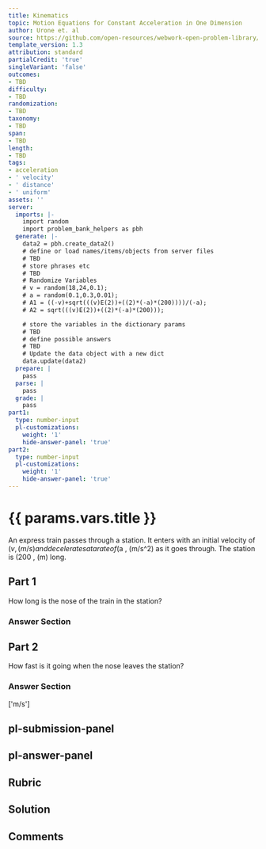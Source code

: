 ```yaml
---
title: Kinematics
topic: Motion Equations for Constant Acceleration in One Dimension
author: Urone et. al
source: https://github.com/open-resources/webwork-open-problem-library/tree/master/Contrib/BrockPhysics/College_Physics_Urone/2.Kinematics/NU_U17-2-05-017.pg
template_version: 1.3
attribution: standard
partialCredit: 'true'
singleVariant: 'false'
outcomes:
- TBD
difficulty:
- TBD
randomization:
- TBD
taxonomy:
- TBD
span:
- TBD
length:
- TBD
tags:
- acceleration
- ' velocity'
- ' distance'
- ' uniform'
assets: ''
server:
  imports: |-
    import random
    import problem_bank_helpers as pbh
  generate: |-
    data2 = pbh.create_data2()
    # define or load names/items/objects from server files
    # TBD
    # store phrases etc
    # TBD
    # Randomize Variables
    # v = random(18,24,0.1);
    # a = random(0.1,0.3,0.01);
    # A1 = ((-v)+sqrt(((v)E(2))+((2)*(-a)*(200))))/(-a);
    # A2 = sqrt(((v)E(2))+((2)*(-a)*(200)));

    # store the variables in the dictionary params
    # TBD
    # define possible answers
    # TBD
    # Update the data object with a new dict
    data.update(data2)
  prepare: |
    pass
  parse: |
    pass
  grade: |
    pass
part1:
  type: number-input
  pl-customizations:
    weight: '1'
    hide-answer-panel: 'true'
part2:
  type: number-input
  pl-customizations:
    weight: '1'
    hide-answer-panel: 'true'
---
```


# {{ params.vars.title }} 


An express train passes through a station. It enters with an initial velocity of ($v , (m/s) and decelerates at a rate of ($a , (m/s^2) as it goes through. The station is (200 , (m) long.

## Part 1 
How long is the nose of the train in the station? 


 ### Answer Section

## Part 2 
How fast is it going when the nose leaves the station? 


 ### Answer Section
['m/s']

## pl-submission-panel 


## pl-answer-panel 


## Rubric 


## Solution 


## Comments 


